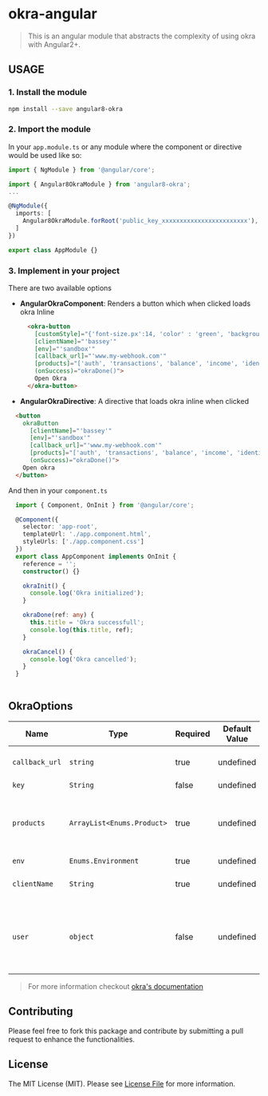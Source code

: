 # okra-angular
> This is an angular module that abstracts the complexity of using okra with Angular2+.

## USAGE

### 1. Install the module
```sh
npm install --save angular8-okra
```

### 2. Import the module
In your `app.module.ts` or any module where the component or directive would be used like so:

```ts
import { NgModule } from '@angular/core';

import { Angular8OkraModule } from 'angular8-okra';
...

@NgModule({
  imports: [
    Angular8OkraModule.forRoot('public_key_xxxxxxxxxxxxxxxxxxxxxxxx'),
  ]
})

export class AppModule {}
```

### 3. Implement in your project
There are two available options

* **AngularOkraComponent**: Renders a button which when clicked loads okra Inline
  ```html
    <okra-button
      [customStyle]="{'font-size.px':14, 'color' : 'green', 'background-color' : 'coral'}"
      [clientName]="'bassey'" 
      [env]="'sandbox'" 
      [callback_url]="'www.my-webhook.com'"
      [products]="['auth', 'transactions', 'balance', 'income', 'identity']" (onClose)="okraCancel()"
      (onSuccess)="okraDone()">
      Open Okra
    </okra-button>
  ```

*  **AngularOkraDirective**: A directive that loads okra inline when clicked
```html
  <button
    okraButton
      [clientName]="'bassey'" 
      [env]="'sandbox'" 
      [callback_url]="'www.my-webhook.com'"
      [products]="['auth', 'transactions', 'balance', 'income', 'identity']" (onClose)="okraCancel()"
      (onSuccess)="okraDone()">
    Open okra
  </button>
```

And then in your `component.ts`
```ts
  import { Component, OnInit } from '@angular/core';

  @Component({
    selector: 'app-root',
    templateUrl: './app.component.html',
    styleUrls: ['./app.component.css']
  })
  export class AppComponent implements OnInit {
    reference = '';
    constructor() {}

    okraInit() {
      console.log('Okra initialized');
    }

    okraDone(ref: any) {
      this.title = 'Okra successfull';
      console.log(this.title, ref);
    }

    okraCancel() {
      console.log('Okra cancelled');
    }
  }
  
```


## OkraOptions

|Name                   | Type           | Required            | Default Value       | Description         |
|-----------------------|----------------|---------------------|---------------------|---------------------|
|  `callback_url `      | `string`       | true                |  undefined          | This is your webhook to which okra sends the clients data to.
|  `key `               | `String`       | false               |  undefined          | Your public key from Okra.
|  `products`           | `ArrayList<Enums.Product>`| true     |  undefined          | The Okra products you want to use with the widget. list of products include: 'auth', 'transactions', 'balance', 'income', 'identity'
|  `env`                | `Enums.Environment`| true            |  undefined          | 
|  `clientName`         | `String`       | true                |  undefined          | Name of the customer using the widget on the application
|  `user`               | `object`       | false               |  undefined          | This contains some information of the user using the okra widget {fullname: 'USER_FULL_NAME',email: 'USER_EMAIL', bvn: 'USER_BVN'}



> For more information checkout [okra's documentation](https://docs.okra.ng)

## Contributing

Please feel free to fork this package and contribute by submitting a pull request to enhance the functionalities.

## License

The MIT License (MIT). Please see [License File](LICENSE.md) for more information.
